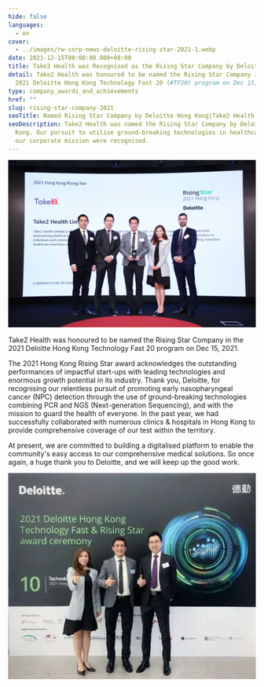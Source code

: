 ```yaml
---
hide: false
languages:
  - en
cover:
  - ../images/rw-corp-news-deloitte-rising-star-2021-1.webp
date: 2021-12-15T00:00:00.000+08:00
title: Take2 Health was Recognised as the Rising Star Company by Deloitte Hong Kong
detail: Take2 Health was honoured to be named the Rising Star Company in the
  2021 Deloitte Hong Kong Technology Fast 20 (#TF20) program on Dec 15, 2021.
type: company_awards_and_achievements
href: ""
slug: rising-star-company-2021
seoTitle: Named Rising Star Company by Deloitte Hong Kong|Take2 Health
seoDescription: Take2 Health was named the Rising Star Company by Deloitte Hong
  Kong. Our pursuit to utilise ground-breaking technologies in healthcare and
  our corporate mission were recognised.
---
```

![Take2 Health Named Rising Star Company by Deloitte Hong Kong](../images/untitled-design-19.png)

Take2 Health was honoured to be named the Rising Star Company in the 2021 Deloitte Hong Kong Technology Fast 20 program on Dec 15, 2021.

The 2021 Hong Kong Rising Star award acknowledges the outstanding performances of impactful start-ups with leading technologies and enormous growth potential in its industry. Thank you, Deloitte, for recognising our relentless pursuit of promoting early nasopharyngeal cancer (NPC) detection through the use of ground-breaking technologies combining PCR and NGS (Next-generation Sequencing), and with the mission to guard the health of everyone. In the past year, we had successfully collaborated with numerous clinics & hospitals in Hong Kong to provide comprehensive coverage of our test within the territory.

At present, we are committed to building a digitalised platform to enable the community's easy access to our comprehensive medical solutions. So once again, a huge thank you to Deloitte, and we will keep up the good work.

![Take2 Health Named Rising Star Company by Deloitte Hong Kong](../images/rw-corp-news-deloitte-rising-star-2021-2.webp)
